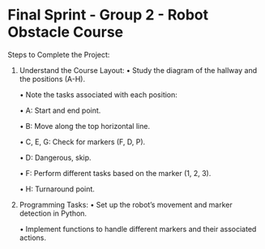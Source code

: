 # Final Sprint - Group 2 - Robot Obstacle Course

Steps to Complete the Project:

1. Understand the Course Layout:
    •	Study the diagram of the hallway and the positions (A-H).

    •	Note the tasks associated with each position:

    •	A: Start and end point.

    •	B: Move along the top horizontal line.

    •	C, E, G: Check for markers (F, D, P).

    •	D: Dangerous, skip.

    •	F: Perform different tasks based on the marker (1, 2, 3).

    •	H: Turnaround point.
     
3. Programming Tasks:
    •	Set up the robot’s movement and marker detection in Python.

    •	Implement functions to handle different markers and their associated actions.
